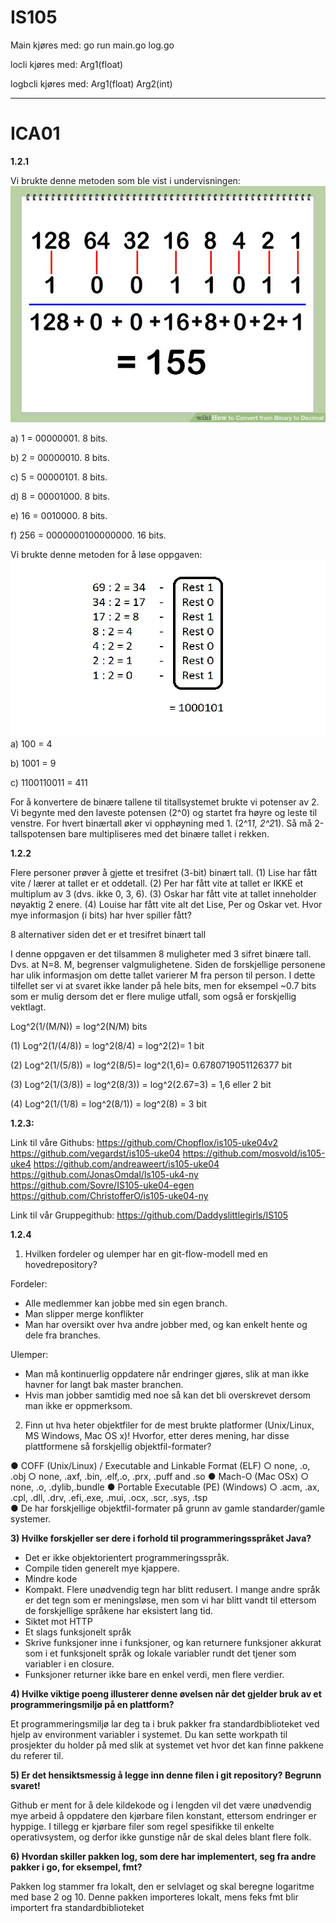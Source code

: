# IS105

Main kjøres med: go run main.go log.go

locli kjøres med: <filnavn> Arg1(float)

logbcli kjøres med: <filnavn> Arg1(float) Arg2(int)
____________________________________________________

# ICA01

**1.2.1**

Vi brukte denne metoden som ble vist i undervisningen:
![](https://github.com/Daddyslittlegirls/IS105/blob/master/ICA01/Bilder%20ICA01/Oppgaver%20Ica1.2.jpg)

a)  1 = 00000001. 8 bits.

b)  2 = 00000010. 8 bits.

c)  5 = 00000101. 8 bits.

d)  8 = 00001000. 8 bits.

e)  16 = 0010000. 8 bits.

f)  256 = 0000000100000000. 16 bits.

Vi brukte denne metoden for å løse oppgaven:
![](https://github.com/Daddyslittlegirls/IS105/blob/master/ICA01/Bilder%20ICA01/Oppgaver%20ica1.jpg)
a)  100 = 4

b)  1001 = 9

c)  1100110011 = 411

For å konvertere de binære tallene til titallsystemet brukte vi potenser av 2. Vi begynte med den laveste potensen (2^0) og startet fra høyre og leste til venstre. For hvert binærtall øker vi opphøyning med 1. (2^1*1, 2^2*1). Så må 2-tallspotensen bare multipliseres med det binære tallet i rekken.


**1.2.2**

Flere personer prøver å gjette et tresifret (3-bit) binært tall.
(1) Lise har fått vite / lærer at tallet er et oddetall.
(2) Per har fått vite at tallet er IKKE et multiplum av 3 (dvs. ikke 0, 3, 6).
(3) Oskar har fått vite at tallet inneholder nøyaktig 2 enere.
(4) Louise har fått vite alt det Lise, Per og Oskar vet.
Hvor mye informasjon (i bits) har hver spiller fått?

8 alternativer siden det er et tresifret binært tall
 
I denne oppgaven er det tilsammen 8 muligheter med 3 sifret binære tall. Dvs. at N=8. M, begrenser valgmulighetene. Siden de forskjellige personene har ulik informasjon om dette tallet varierer M fra person til person. I dette tilfellet ser vi at svaret ikke lander på hele bits, men for eksempel ~0.7 bits som er mulig dersom det er flere mulige utfall, som også er forskjellig vektlagt.

Log^2(1/(M/N)) = log^2(N/M) bits

(1) Log^2(1/(4/8)) = log^2(8/4) = log^2(2)= 1 bit

(2) Log^2(1/(5/8)) = log^2(8/5)= log^2(1,6)= 0.6780719051126377 bit

(3) Log^2(1/(3/8)) = log^2(8/3)) = log^2(2.67=3) = 1,6 eller 2 bit

(4) Log^2(1/(1/8) = log^2(8/1)) = log^2(8) = 3 bit


**1.2.3:**

Link til våre Githubs:
https://github.com/Chopflox/is105-uke04v2
https://github.com/vegardst/is105-uke04
https://github.com/mosvold/is105-uke4
https://github.com/andreaweert/is105-uke04
https://github.com/JonasOmdal/Is105-uk4-ny
https://github.com/Sovre/IS105-uke04-egen
https://github.com/ChristofferO/is105-uke04-ny
 
Link til vår Gruppegithub:
https://github.com/Daddyslittlegirls/IS105


**1.2.4**

1)	Hvilken fordeler og ulemper har en git-flow-modell med en hovedrepository?

Fordeler:
- Alle medlemmer kan jobbe med sin egen branch.
- Man slipper merge konflikter
- Man har oversikt over hva andre jobber med, og kan enkelt hente og dele fra branches.
 
Ulemper:
- Man må kontinuerlig oppdatere når endringer gjøres, slik at man ikke havner for langt bak master branchen.
- Hvis man jobber samtidig med noe så kan det bli overskrevet dersom man ikke er oppmerksom.

2)  Finn ut hva heter objektfiler for de mest brukte platformer (Unix/Linux, MS Windows, Mac OS x)! Hvorfor, etter deres mening, har disse plattformene så forskjellig objektfil-formater?

●   COFF (Unix/Linux) / Executable and Linkable Format (ELF)
○     none, .o, .obj
○     none, .axf, .bin, .elf,.o, .prx, .puff and .so
●   Mach-O (Mac OSx)
○     none, .o, .dylib,.bundle
●   Portable Executable (PE) (Windows)
○     .acm, .ax, .cpl, .dll, .drv, .efi,.exe, .mui, .ocx, .scr, .sys, .tsp	
●   De har forskjellige objektfil-formater på grunn av gamle standarder/gamle systemer.


**3)	Hvilke forskjeller ser dere i forhold til programmeringsspråket Java?**

- Det er ikke objektorientert programmeringsspråk.
- Compile tiden generelt mye kjappere.
- Mindre kode
- Kompakt. Flere unødvendig tegn har blitt redusert. I mange andre språk er det tegn som er meningsløse, men som vi har blitt vandt til     ettersom de forskjellige språkene har eksistert lang tid.
- Siktet mot HTTP
- Et slags funksjonelt språk
- Skrive funksjoner inne i funksjoner, og kan returnere funksjoner akkurat som i et funksjonelt språk og lokale variabler rundt det         tjener som variabler i en closure.
- Funksjoner returner ikke bare en enkel verdi, men flere verdier.


**4)	Hvilke viktige poeng illusterer denne øvelsen når det gjelder bruk av et programmeringsmiljø på en plattform?**

Et programmeringsmiljø lar deg ta i bruk pakker fra standardbiblioteket ved hjelp av environment variabler i systemet. Du kan sette workpath til prosjekter du holder på med slik at systemet vet hvor det kan finne pakkene du referer til.


**5)	Er det hensiktsmessig å legge inn denne filen i git repository? Begrunn svaret!**  	

Github er ment for å dele kildekode og i lengden vil det være unødvendig mye arbeid å oppdatere den kjørbare filen konstant, ettersom endringer er hyppige. I tillegg er kjørbare filer som regel spesifikke til enkelte operativsystem, og derfor ikke gunstige når de skal deles blant flere folk. 


**6)	Hvordan skiller pakken log, som dere har implementert, seg fra andre pakker i go, for eksempel, fmt?**

Pakken log stammer fra lokalt, den er selvlaget og skal beregne logaritme med base 2 og 10. Denne pakken importeres lokalt, mens feks fmt blir importert fra standardbiblioteket




